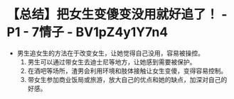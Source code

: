 # 【总结】把女生变傻变没用就好追了！ - P1 - 7情子 - BV1pZ4y1Y7n4

-   男生追女生的方法在于改变女生，让她觉得自己没用，容易被操控。
    1.  男生可以通过带女生去迪士尼等地方，让她感到需要被保护。
    2.  在酒吧等场所，渣男会利用环境和肢体接触让女生变傻，变得容易控制。
    3.  带女生参加商业饭局或旅游，放大自己的优点和她的缺点，加深对自己的好感。